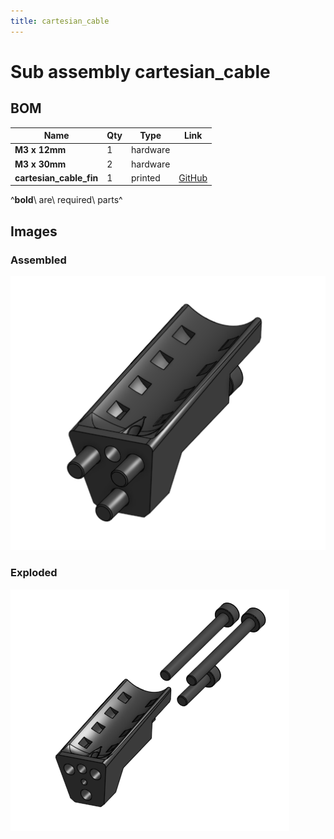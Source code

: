 ```yaml
---
title: cartesian_cable
---
```



# Sub assembly cartesian_cable 


## BOM

| Name | Qty | Type | Link |
| ---- | --- | ---- | ---- |
| **M3 x 12mm** | 1 | hardware |  |
| **M3 x 30mm** | 2 | hardware |  |
| **cartesian_cable_fin** | 1 | printed | [GitHub](https://github.com/pkucmus/EVA/tree/master/stl/Cable%20Mounts/cartesian_cable_fin.stl) |

^**bold**\ are\ required\ parts^


## Images

### Assembled

![](../assets/images/sub_assemblies/cartesian_cable.png)

### Exploded

![](../assets/images/sub_assemblies/cartesian_cable_exploded.png)